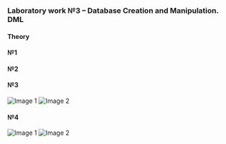 
### Laboratory work №3 – Database Creation and Manipulation. DML

#### Theory

#### №1 

#### №2 

#### №3 
![Image 1](https://github.com/AnastasiaFAF172/SQL/raw/images/3_1.png)
![Image 2](https://github.com/AnastasiaFAF172/SQL/raw/images/3_2.png)
#### №4 
![Image 1](https://github.com/AnastasiaFAF172/SQL/raw/images/3_3.png)
![Image 2](https://github.com/AnastasiaFAF172/SQL/raw/images/3_4.png)
